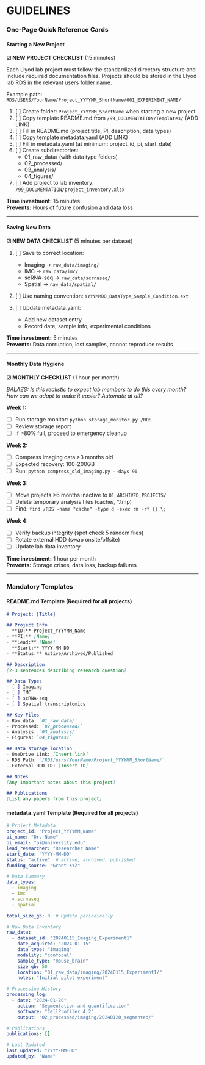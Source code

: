 # GUIDELINES

### One-Page Quick Reference Cards

#### Starting a New Project

**☑ NEW PROJECT CHECKLIST** (15 minutes)

Each Llyod lab project must follow the standardized directory structure and include required documentation files.
Projects should be stored in the Llyod lab RDS in the relevant users folder name.

Example path:
`RDS/USERS/YourName/Project_YYYYMM_ShortName/001_EXPERIMENT_NAME/`

1. [ ] Create folder: `Project_YYYYMM_ShortName` when starting a new project
2. [ ] Copy template README.md from `/99_DOCUMENTATION/Templates/` (ADD LINK)
3. [ ] Fill in README.md (project title, PI, description, data types)
4. [ ] Copy template metadata.yaml (ADD LINK)
5. [ ] Fill in metadata.yaml (at minimum: project_id, pi, start_date)
6. [ ] Create subdirectories:
   - 01_raw_data/ (with data type folders)
   - 02_processed/
   - 03_analysis/
   - 04_figures/
7. [ ] Add project to lab inventory: `/99_DOCUMENTATION/project_inventory.xlsx`

**Time investment:** 15 minutes  
**Prevents:** Hours of future confusion and data loss

---

#### Saving New Data

**☑ NEW DATA CHECKLIST** (5 minutes per dataset)

1. [ ] Save to correct location:
   - Imaging → `raw_data/imaging/`
   - IMC → `raw_data/imc/`
   - scRNA-seq → `raw_data/scrnaseq/`
   - Spatial → `raw_data/spatial/`

2. [ ] Use naming convention:
   `YYYYMMDD_DataType_Sample_Condition.ext`

3. [ ] Update metadata.yaml:
   - Add new dataset entry
   - Record date, sample info, experimental conditions


**Time investment:** 5 minutes  
**Prevents:** Data corruption, lost samples, cannot reproduce results

---

#### Monthly Data Hygiene

**☑ MONTHLY CHECKLIST** (1 hour per month)

*BALAZS: Is this realistic to expect lab members to do this every month? How can we adapt to make it easier? Automate at all?*

**Week 1:**

- [ ] Run storage monitor: `python storage_monitor.py /RDS`
- [ ] Review storage report
- [ ] If >80% full, proceed to emergency cleanup

**Week 2:**

- [ ] Compress imaging data >3 months old
- [ ] Expected recovery: 100-200GB
- [ ] Run: `python compress_old_imaging.py --days 90`

**Week 3:**

- [ ] Move projects >6 months inactive to `01_ARCHIVED_PROJECTS/`
- [ ] Delete temporary analysis files (cache/, *.tmp)
- [ ] Find: `find /RDS -name "cache" -type d -exec rm -rf {} \;`

**Week 4:**

- [ ] Verify backup integrity (spot check 5 random files)
- [ ] Rotate external HDD (swap onsite/offsite)
- [ ] Update lab data inventory

**Time investment:** 1 hour per month  
**Prevents:** Storage crises, data loss, backup failures

---

### Mandatory Templates

#### README.md Template (Required for all projects)

```markdown
# Project: [Title]

## Project Info
- **ID:** Project_YYYYMM_Name
- **PI:** [Name]
- **Lead:** [Name]
- **Start:** YYYY-MM-DD
- **Status:** Active/Archived/Published

## Description
[2-3 sentences describing research question]

## Data Types
- [ ] Imaging
- [ ] IMC
- [ ] scRNA-seq
- [ ] Spatial transcriptomics

## Key Files
- Raw data: `01_raw_data/`
- Processed: `02_processed/`
- Analysis: `03_analysis/`
- Figures: `04_figures/`

## Data storage location
- OneDrive Link: [Insert link]
- RDS Path: `/RDS/usrs/YourName/Project_YYYYMM_ShortName/`
- External HDD ID: [Insert ID]

## Notes
[Any important notes about this project]

## Publications
[List any papers from this project]
```

#### metadata.yaml Template (Required for all projects)

```yaml
# Project Metadata
project_id: "Project_YYYYMM_Name"
pi_name: "Dr. Name"
pi_email: "pi@university.edu"
lead_researcher: "Researcher Name"
start_date: "YYYY-MM-DD"
status: "active"  # active, archived, published
funding_source: "Grant XYZ"

# Data Summary
data_types:
  - imaging
  - imc
  - scrnaseq
  - spatial

total_size_gb: 0  # Update periodically

# Raw Data Inventory
raw_data:
  - dataset_id: "20240115_Imaging_Experiment1"
    date_acquired: "2024-01-15"
    data_type: "imaging"
    modality: "confocal"
    sample_type: "mouse_brain"
    size_gb: 50
    location: "01_raw_data/imaging/20240115_Experiment1/"
    notes: "Initial pilot experiment"

# Processing History
processing_log:
  - date: "2024-01-20"
    action: "Segmentation and quantification"
    software: "CellProfiler 4.2"
    output: "02_processed/imaging/20240120_segmented/"

# Publications
publications: []

# Last Updated
last_updated: "YYYY-MM-DD"
updated_by: "Name"
```